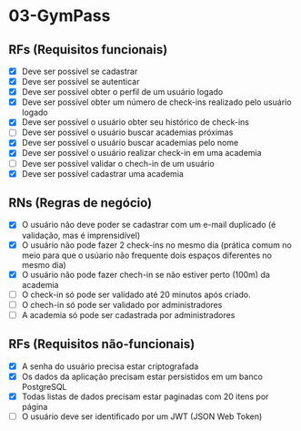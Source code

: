 # 03-GymPass

## RFs (Requisitos funcionais)
- [x] Deve ser possível se cadastrar
- [x] Deve ser possível se autenticar
- [x] Deve ser possível obter o perfil de um usuário logado
- [X] Deve ser possível obter um número de check-ins realizado pelo usuário logado 
- [x] Deve ser possível o usuário obter seu histórico de check-ins
- [ ] Deve ser possível o usuário buscar academias próximas
- [x] Deve ser possível o usuário buscar academias pelo nome
- [x] Deve ser possível o usuário realizar check-in em uma academia
- [ ] Deve ser possível validar o chech-in de um usuário
- [x] Deve ser possível cadastrar uma academia

## RNs (Regras de negócio)
- [x] O usuário não deve poder se cadastrar com um e-mail duplicado (é validação, mas é imprensidível)
- [x] O usuário não pode fazer 2 check-ins no mesmo dia (prática comum no meio para que o usúario não frequente dois espaços diferentes no mesmo dia)
- [x] O usuário não pode fazer chech-in se não estiver perto (100m) da academia
- [ ] O check-in só pode ser validado até 20 minutos após criado. 
- [ ] O chech-in só pode ser validado por administradores
- [ ] A academia só pode ser cadastrada por administradores

## RFs (Requisitos não-funcionais)
- [x] A senha do usuário precisa estar criptografada
- [x] Os dados da aplicação precisam estar persistidos em um banco PostgreSQL
- [x] Todas listas de dados precisam estar paginadas com 20 itens por página
- [ ] O usuário deve ser identificado por um JWT (JSON Web Token)